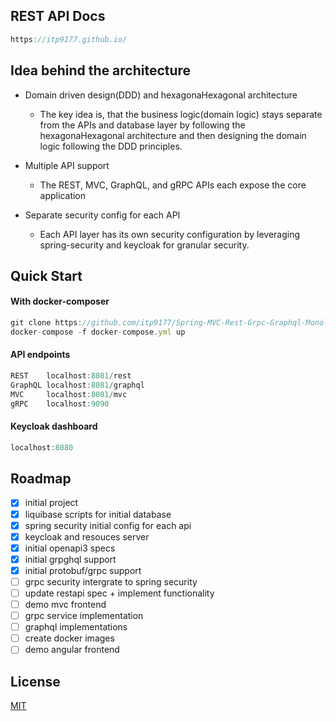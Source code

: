 ## REST API Docs 

```javascript
https://itp9177.github.io/
```
## Idea behind the architecture

- Domain driven design(DDD) and hexagonaHexagonal architecture

  * The key idea is, that the business logic(domain logic) stays separate from the APIs and database layer by following the hexagonaHexagonal architecture and then designing the domain logic following the DDD principles.

- Multiple API support

  * The REST, MVC, GraphQL, and gRPC APIs each expose the core application 

- Separate security config for each API

  * Each API layer has its own security configuration by leveraging spring-security and keycloak for granular security.


## Quick Start

#### With docker-composer

```javascript
git clone https://github.com/itp9177/Spring-MVC-Rest-Grpc-Graphql-Monolithic-POC.git
docker-compose -f docker-compose.yml up
```

#### API endpoints

```javascript
REST    localhost:8081/rest
GraphQL localhost:8081/graphql
MVC     localhost:8081/mvc
gRPC    localhost:9090

```
#### Keycloak dashboard

```javascript
localhost:8080

```
## Roadmap

- [x]   initial project
- [x]   liquibase scripts for initial database
- [x]   spring security initial config for each api
- [x]   keycloak and resouces server
- [x]   initial openapi3 specs
- [x]  initial grpghql support
- [x]  initial protobuf/grpc support
- [ ]  grpc security intergrate to spring security
- [ ]  update restapi spec + implement functionality
- [ ]  demo mvc frontend
- [ ]  grpc service implementation
- [ ]  graphql implementations
- [ ]  create docker images
- [ ]  demo angular frontend

## License

[MIT](https://choosealicense.com/licenses/mit/)

